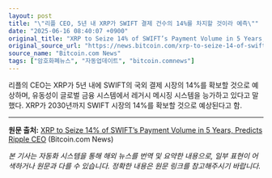 ```yaml
---
layout: post
title: "\"리플 CEO, 5년 내 XRP가 SWIFT 결제 건수의 14%를 차지할 것이라 예측\""
date: "2025-06-16 08:40:07 +0900"
original_title: "XRP to Seize 14% of SWIFT’s Payment Volume in 5 Years, Predicts Ripple CEO"
original_source_url: "https://news.bitcoin.com/xrp-to-seize-14-of-swifts-payment-volume-in-5-years-predicts-ripple-ceo/"
source_name: "Bitcoin.com News"
tags: ["암호화폐뉴스", "자동업데이트", "bitcoin.comnews"]
---
```


리플의 CEO는 XRP가 5년 내에 SWIFT의 국외 결제 시장의 14%를 확보할 것으로 예상하며, 유동성이 글로벌 금융 시스템에서 레거시 메시징 시스템을 능가하고 있다고 말했다. XRP가 2030년까지 SWIFT 시장의 14%를 확보할 것으로 예상된다고 함.

---
**원문 출처:** [XRP to Seize 14% of SWIFT’s Payment Volume in 5 Years, Predicts Ripple CEO](https://news.bitcoin.com/xrp-to-seize-14-of-swifts-payment-volume-in-5-years-predicts-ripple-ceo/) (Bitcoin.com News)

*본 기사는 자동화 시스템을 통해 해외 뉴스를 번역 및 요약한 내용으로, 일부 표현이 어색하거나 원문과 다를 수 있습니다. 정확한 내용은 원문 링크를 참고해주시기 바랍니다.*
